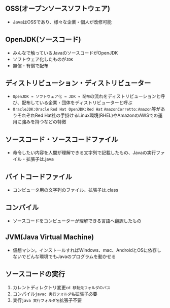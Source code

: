 ## OSS(オープンソースソフトウェア)
- JavaはOSSであり、様々な企業・個人が改修可能
## OpenJDK(ソースコード)
- みんなで触っているJavaのソースコードがOpenJDK
- ソフトウェア化したものが`JDK`
- 無償・有償で配布
## ディストリビューション・ディストリビューター
- `OpenJDK → ソフトウェア化 → JDK → 配布`の流れをディストリビューションと呼び、配布している企業・団体をディストリビューターと呼ぶ
- `OracleJDK:Oracle` `Red Hat OpenJDK:Red Hat` `AmazonCorretto:Amazon`等がありそれぞれRed Hat社の手掛けるLinux環境(RHEL)やAmazonのAWSでの運用に強みを持つなどの特徴
## ソースコード・ソースコードファイル
- 命令したい内容を人間が理解できる文字列で記載したもの、Javaの実行ファイル・拡張子は.java
## バイトコードファイル
- コンピュータ用の文字列のファイル、拡張子は.class
## コンパイル
- ソースコードをコンピューターが理解できる言語へ翻訳したもの
## JVM(Java Virtual Machine)
- 仮想マシン。インストールすればWindows、mac、AndroidとOSに依存しないでどんな環境でもJavaのプログラムを動かせる
## ソースコードの実行
1. カレントディレクトリ変更`cd 移動先フォルダのパス`
3. コンパイル`javac 実行フォルダ名`拡張子必要
4. 実行`java 実行フォルダ名`拡張子不要
